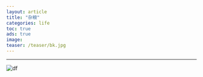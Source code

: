 ```yaml
---
layout: article
title: "杂粮"
categories: life
toc: true
ads: true
image:
teaser: /teaser/bk.jpg
---
```


---



![df](https://github.com/storage201602/storage201602/blob/master/chenyifan2016/_posts/life/2016-10-01-20161001104343life.md/IMG_20160918_181835.jpg?raw=true)

